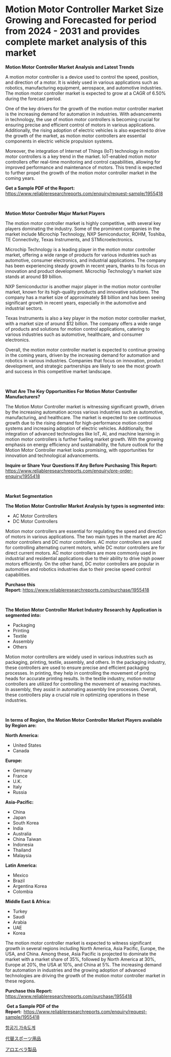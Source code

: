 <p><h1>Motion Motor Controller Market Size Growing and Forecasted for period from 2024 - 2031 and provides complete market analysis of this market</h1></p><p><strong>Motion Motor Controller Market Analysis and Latest Trends</strong></p>
<p><p>A motion motor controller is a device used to control the speed, position, and direction of a motor. It is widely used in various applications such as robotics, manufacturing equipment, aerospace, and automotive industries. The motion motor controller market is expected to grow at a CAGR of 6.50% during the forecast period.</p><p>One of the key drivers for the growth of the motion motor controller market is the increasing demand for automation in industries. With advancements in technology, the use of motion motor controllers is becoming crucial for ensuring precise and efficient control of motors in various applications. Additionally, the rising adoption of electric vehicles is also expected to drive the growth of the market, as motion motor controllers are essential components in electric vehicle propulsion systems.</p><p>Moreover, the integration of Internet of Things (IoT) technology in motion motor controllers is a key trend in the market. IoT-enabled motion motor controllers offer real-time monitoring and control capabilities, allowing for improved performance and maintenance of motors. This trend is expected to further propel the growth of the motion motor controller market in the coming years.</p></p>
<p><strong>Get a Sample PDF of the Report:&nbsp;</strong> <a href="https://www.reliableresearchreports.com/enquiry/request-sample/1955418">https://www.reliableresearchreports.com/enquiry/request-sample/1955418</a></p>
<p>&nbsp;</p>
<p><strong>Motion Motor Controller Major Market Players</strong></p>
<p><p>The motion motor controller market is highly competitive, with several key players dominating the industry. Some of the prominent companies in the market include Microchip Technology, NXP Semiconductor, ROHM, Toshiba, TE Connectivity, Texas Instruments, and STMicroelectronics.</p><p>Microchip Technology is a leading player in the motion motor controller market, offering a wide range of products for various industries such as automotive, consumer electronics, and industrial applications. The company has been experiencing steady growth in recent years, thanks to its focus on innovation and product development. Microchip Technology's market size stands at around $9 billion.</p><p>NXP Semiconductor is another major player in the motion motor controller market, known for its high-quality products and innovative solutions. The company has a market size of approximately $8 billion and has been seeing significant growth in recent years, especially in the automotive and industrial sectors.</p><p>Texas Instruments is also a key player in the motion motor controller market, with a market size of around $12 billion. The company offers a wide range of products and solutions for motion control applications, catering to various industries such as automotive, healthcare, and consumer electronics.</p><p>Overall, the motion motor controller market is expected to continue growing in the coming years, driven by the increasing demand for automation and robotics in various industries. Companies that focus on innovation, product development, and strategic partnerships are likely to see the most growth and success in this competitive market landscape.</p></p>
<p>&nbsp;</p>
<p><strong>What Are The Key Opportunities For Motion Motor Controller Manufacturers?</strong></p>
<p><p>The Motion Motor Controller market is witnessing significant growth, driven by the increasing automation across various industries such as automotive, manufacturing, and healthcare. The market is expected to see continuous growth due to the rising demand for high-performance motion control systems and increasing adoption of electric vehicles. Additionally, the integration of advanced technologies like IoT, AI, and machine learning in motion motor controllers is further fueling market growth. With the growing emphasis on energy efficiency and sustainability, the future outlook for the Motion Motor Controller market looks promising, with opportunities for innovation and technological advancements.</p></p>
<p><strong>Inquire or Share Your Questions If Any Before Purchasing This Report:</strong> <a href="https://www.reliableresearchreports.com/enquiry/pre-order-enquiry/1955418">https://www.reliableresearchreports.com/enquiry/pre-order-enquiry/1955418</a></p>
<p>&nbsp;</p>
<p><strong>Market Segmentation</strong></p>
<p><strong>The Motion Motor Controller Market Analysis by types is segmented into:</strong></p>
<p><ul><li>AC Motor Controllers</li><li>DC Motor Controllers</li></ul></p>
<p><p>Motion motor controllers are essential for regulating the speed and direction of motors in various applications. The two main types in the market are AC motor controllers and DC motor controllers. AC motor controllers are used for controlling alternating current motors, while DC motor controllers are for direct current motors. AC motor controllers are more commonly used in industrial and residential applications due to their ability to drive high power motors efficiently. On the other hand, DC motor controllers are popular in automotive and robotics industries due to their precise speed control capabilities.</p></p>
<p><strong>Purchase this Report:&nbsp;</strong><a href="https://www.reliableresearchreports.com/purchase/1955418">https://www.reliableresearchreports.com/purchase/1955418</a></p>
<p>&nbsp;</p>
<p><strong>The Motion Motor Controller Market Industry Research by Application is segmented into:</strong></p>
<p><ul><li>Packaging</li><li>Printing</li><li>Textile</li><li>Assembly</li><li>Others</li></ul></p>
<p><p>Motion motor controllers are widely used in various industries such as packaging, printing, textile, assembly, and others. In the packaging industry, these controllers are used to ensure precise and efficient packaging processes. In printing, they help in controlling the movement of printing heads for accurate printing results. In the textile industry, motion motor controllers are utilized for controlling the movement of weaving machines. In assembly, they assist in automating assembly line processes. Overall, these controllers play a crucial role in optimizing operations in these industries.</p></p>
<p>&nbsp;</p>
<p><strong>In terms of Region, the Motion Motor Controller Market Players available by Region are:</strong></p>
<p>
    <p> <strong> North America: </strong>
        <ul>
            <li>United States</li>
            <li>Canada</li>
        </ul>
        </p> 
    <p> <strong> Europe: </strong>
        <ul>
            <li>Germany</li>
            <li>France</li>
            <li>U.K.</li>
            <li>Italy</li>
            <li>Russia</li>
        </ul>
        </p> 
    <p> <strong> Asia-Pacific: </strong>
        <ul>
            <li>China</li>
            <li>Japan</li>
            <li>South Korea</li>
            <li>India</li>
            <li>Australia</li>
            <li>China Taiwan</li>
            <li>Indonesia</li>
            <li>Thailand</li>
            <li>Malaysia</li>
        </ul>
        </p> 
    <p> <strong> Latin America: </strong>
        <ul>
            <li>Mexico</li>
            <li>Brazil</li>
            <li>Argentina Korea</li>
            <li>Colombia</li>
        </ul>
        </p> 
    <p> <strong> Middle East & Africa: </strong>
        <ul>
            <li>Turkey</li>
            <li>Saudi</li>
            <li>Arabia</li>
            <li>UAE</li>
            <li>Korea</li>
        </ul>
    </p>
    </p>
<p><p>The motion motor controller market is expected to witness significant growth in several regions including North America, Asia Pacific, Europe, the USA, and China. Among these, Asia Pacific is projected to dominate the market with a market share of 35%, followed by North America at 30%, Europe at 20%, the USA at 10%, and China at 5%. The increasing demand for automation in industries and the growing adoption of advanced technologies are driving the growth of the motion motor controller market in these regions.</p></p>
<p><strong>Purchase this Report: </strong><a href="https://www.reliableresearchreports.com/purchase/1955418">https://www.reliableresearchreports.com/purchase/1955418</a></p>
<p>&nbsp;<strong>Get a Sample PDF of the Report:&nbsp;&nbsp;</strong><a href="https://www.reliableresearchreports.com/enquiry/request-sample/1955418">https://www.reliableresearchreports.com/enquiry/request-sample/1955418</a></p>
<p><strong></strong></p>
<p><p><a href="https://github.com/laholand/Market-Research-Report-List-3/blob/main/53457758053.md">항공기 가속도계</a></p><p><a href="https://github.com/dadanedu33/Market-Research-Report-List-1/blob/main/95072738553.md">代替スポーツ用品</a></p><p><a href="https://github.com/ihabdkwlxs948/Market-Research-Report-List-1/blob/main/29719868552.md">アロエベラ製品</a></p></p>